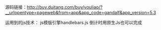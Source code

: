源码链接：http://buy.duitang.com/buy/youliao/?__urlopentype=pageweb&from=app&app_code=gandalf&app_version=5.3

运用到的js技术：
js模版引擎handlebars.js
倒计时用原生Js也可以完成